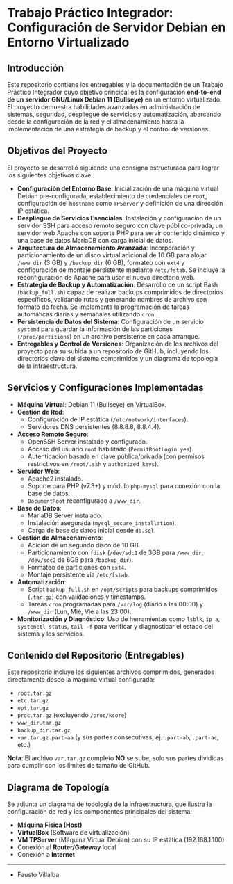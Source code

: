 # Trabajo Práctico Integrador: Configuración de Servidor Debian en Entorno Virtualizado

## Introducción

Este repositorio contiene los entregables y la documentación de un Trabajo Práctico Integrador cuyo objetivo principal es la configuración **end-to-end de un servidor GNU/Linux Debian 11 (Bullseye)** en un entorno virtualizado. El proyecto demuestra habilidades avanzadas en administración de sistemas, seguridad, despliegue de servicios y automatización, abarcando desde la configuración de la red y el almacenamiento hasta la implementación de una estrategia de backup y el control de versiones.

## Objetivos del Proyecto

El proyecto se desarrolló siguiendo una consigna estructurada para lograr los siguientes objetivos clave:

* **Configuración del Entorno Base**: Inicialización de una máquina virtual Debian pre-configurada, establecimiento de credenciales de `root`, configuración del `hostname` como `TPServer` y definición de una dirección IP estática.
* **Despliegue de Servicios Esenciales**: Instalación y configuración de un servidor SSH para acceso remoto seguro con clave público-privada, un servidor web Apache con soporte PHP para servir contenido dinámico y una base de datos MariaDB con carga inicial de datos.
* **Arquitectura de Almacenamiento Avanzada**: Incorporación y particionamiento de un disco virtual adicional de 10 GB para alojar `/www_dir` (3 GB) y `/backup_dir` (6 GB), formateo con `ext4` y configuración de montaje persistente mediante `/etc/fstab`. Se incluye la reconfiguración de Apache para usar el nuevo directorio web.
* **Estrategia de Backup y Automatización**: Desarrollo de un script Bash (`backup_full.sh`) capaz de realizar backups comprimidos de directorios específicos, validando rutas y generando nombres de archivo con formato de fecha. Se implementa la programación de tareas automáticas diarias y semanales utilizando `cron`.
* **Persistencia de Datos del Sistema**: Configuración de un servicio `systemd` para guardar la información de las particiones (`/proc/partitions`) en un archivo persistente en cada arranque.
* **Entregables y Control de Versiones**: Organización de los archivos del proyecto para su subida a un repositorio de GitHub, incluyendo los directorios clave del sistema comprimidos y un diagrama de topología de la infraestructura.

## Servicios y Configuraciones Implementadas

* **Máquina Virtual**: Debian 11 (Bullseye) en VirtualBox.
* **Gestión de Red**:
    * Configuración de IP estática (`/etc/network/interfaces`).
    * Servidores DNS persistentes (8.8.8.8, 8.8.4.4).
* **Acceso Remoto Seguro**:
    * OpenSSH Server instalado y configurado.
    * Acceso del usuario `root` habilitado (`PermitRootLogin yes`).
    * Autenticación basada en clave pública/privada (con permisos restrictivos en `/root/.ssh` y `authorized_keys`).
* **Servidor Web**:
    * Apache2 instalado.
    * Soporte para PHP (v7.3+) y módulo `php-mysql` para conexión con la base de datos.
    * `DocumentRoot` reconfigurado a `/www_dir`.
* **Base de Datos**:
    * MariaDB Server instalado.
    * Instalación asegurada (`mysql_secure_installation`).
    * Carga de base de datos inicial desde `db.sql`.
* **Gestión de Almacenamiento**:
    * Adición de un segundo disco de 10 GB.
    * Particionamiento con `fdisk` (`/dev/sdc1` de 3GB para `/www_dir`, `/dev/sdc2` de 6GB para `/backup_dir`).
    * Formateo de particiones con `ext4`.
    * Montaje persistente vía `/etc/fstab`.
* **Automatización**:
    * Script `backup_full.sh` en `/opt/scripts` para backups comprimidos (`.tar.gz`) con validaciones y timestamps.
    * Tareas `cron` programadas para `/var/log` (diario a las 00:00) y `/www_dir` (Lun, Mié, Vie a las 23:00).
* **Monitorización y Diagnóstico**: Uso de herramientas como `lsblk`, `ip a`, `systemctl status`, `tail -f` para verificar y diagnosticar el estado del sistema y los servicios.

## Contenido del Repositorio (Entregables)

Este repositorio incluye los siguientes archivos comprimidos, generados directamente desde la máquina virtual configurada:

* `root.tar.gz`
* `etc.tar.gz`
* `opt.tar.gz`
* `proc.tar.gz` (excluyendo `/proc/kcore`)
* `www_dir.tar.gz`
* `backup_dir.tar.gz`
* `var.tar.gz.part-aa` (y sus partes consecutivas, ej. `.part-ab`, `.part-ac`, etc.)

**Nota**: El archivo `var.tar.gz` completo **NO** se sube, solo sus partes divididas para cumplir con los límites de tamaño de GitHub.

## Diagrama de Topología

Se adjunta un diagrama de topología de la infraestructura, que ilustra la configuración de red y los componentes principales del sistema:

* **Máquina Física (Host)**
* **VirtualBox** (Software de virtualización)
* **VM TPServer** (Máquina Virtual Debian) con su IP estática (192.168.1.100)
* Conexión al **Router/Gateway** local
* Conexión a **Internet**

------------------

* Fausto Villalba
